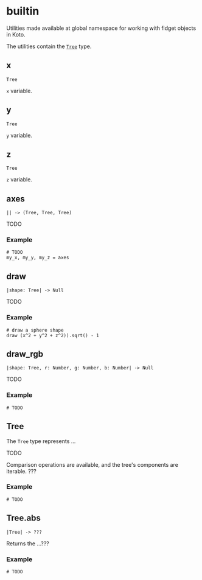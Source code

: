 # builtin

Utilities made available at global namespace for working with fidget objects in Koto.

The utilities contain the [`Tree`](#tree) type.

## x

```kototype
Tree
```

 `x` variable.

## y

```kototype
Tree
```

`y` variable.

## z

```kototype
Tree
```

 `z` variable.

## axes

```kototype
|| -> (Tree, Tree, Tree)
```

TODO

### Example

```koto
# TODO
my_x, my_y, my_z = axes
```

## draw

```kototype
|shape: Tree| -> Null
```

TODO

### Example

```koto
# draw a sphere shape
draw (x^2 + y^2 + z^2)).sqrt() - 1
```

## draw_rgb

```kototype
|shape: Tree, r: Number, g: Number, b: Number| -> Null
```

TODO

### Example

```koto
# TODO
```

## Tree

The `Tree` type represents ...

TODO

Comparison operations are available, and the tree's components are iterable. ???

### Example

```koto
# TODO
```

## Tree.abs

```kototype
|Tree| -> ???
```

Returns the ...???

### Example

```koto
# TODO
```
